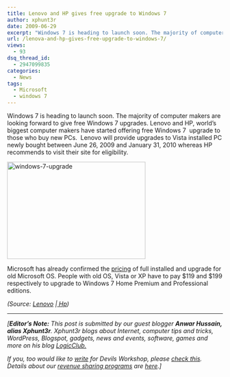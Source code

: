 ```yaml
---
title: Lenovo and HP gives free upgrade to Windows 7
author: xphunt3r
date: 2009-06-29
excerpt: "Windows 7 is heading to launch soon. The majority of computer makers are looking forward to give free Windows 7 upgrades. Lenova and HP, world's biggest computer makers have started offering free Windows 7  upgrade to those who buy new PCs."
url: /lenova-and-hp-gives-free-upgrade-to-windows-7/
views:
  - 93
dsq_thread_id:
  - 2947099835
categories:
  - News
tags:
  - Microsoft
  - windows 7
---
```

Windows 7 is heading to launch soon. The majority of computer makers are looking forward to give free Windows 7 upgrades. Lenovo and HP, world&#8217;s biggest computer makers have started offering free Windows 7  upgrade to those who buy new PCs.  Lenovo will provide upgrades to Vista installed PC newly bought between June 26, 2009 and January 31, 2010 whereas HP recommends to visit their site for eligibility.

[<img class="aligncenter size-medium wp-image-11498" src="http://cdn.devilsworkshop.org/files/2009/06/windows-7-upgrade-600x422.jpg" alt="windows-7-upgrade" width="323" height="227" />][1]

Microsoft has already confirmed the <a href="http://devilsworkshop.org/microsoft-releases-windows-7-pricing-and-upgrade-option-program/" target="_self">pricing</a> of full installed and upgrade for old Microsoft OS. People with old OS, Vista or XP have to pay $119 and $199 respectively to upgrade to Windows 7 Home Premium and Professional editions.

<span><em>(Source: <a href="http://www.lenovo.com/us/en/windows7/index.html?ipromoID=wnb00492&" onclick="_gaq.push(['_trackEvent', 'outbound-article', 'http://www.lenovo.com/us/en/windows7/index.html?ipromoID=wnb00492&', 'Lenovo']);" target="_self">Lenovo</a> |<a href="http://www.hp.com/country/us/en/mda/windows7/upgrade/index_ww.html?jumpid=ex_r602_go/windows7upgrade" onclick="_gaq.push(['_trackEvent', 'outbound-article', 'http://www.hp.com/country/us/en/mda/windows7/upgrade/index_ww.html?jumpid=ex_r602_go/windows7upgrade', ' Hp']);" target="_self"> Hp</a>)</em></span>

* * *

*[**Editor&#8217;s Note:** This post is submitted by our guest blogger **Anwar Hussain, alias Xphunt3r**. Xphunt3r blogs about Internet, computer tips and tricks, WordPress, Blogspot, gadgets, news and events, software, games and more on his blog <a href="http://www.logicclub.com/" onclick="_gaq.push(['_trackEvent', 'outbound-article', 'http://www.logicclub.com/', 'LogicClub.']);" >LogicClub.</a>*</p> 

*If you, too would like to [write][2] for Devils Workshop, please [check this][2]. Details about our [revenue sharing programs][2] are [here][2].]*

 [1]: http://cdn.devilsworkshop.org/files/2009/06/windows-7-upgrade.png
 [2]: http://devilsworkshop.org/join-dw/
